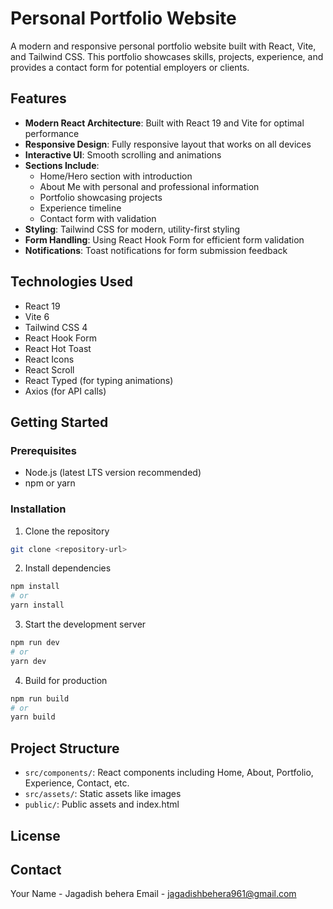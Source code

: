 # Personal Portfolio Website

A modern and responsive personal portfolio website built with React, Vite, and Tailwind CSS. This portfolio showcases skills, projects, experience, and provides a contact form for potential employers or clients.

## Features

- **Modern React Architecture**: Built with React 19 and Vite for optimal performance
- **Responsive Design**: Fully responsive layout that works on all devices
- **Interactive UI**: Smooth scrolling and animations
- **Sections Include**:
  - Home/Hero section with introduction
  - About Me with personal and professional information
  - Portfolio showcasing projects
  - Experience timeline
  - Contact form with validation
- **Styling**: Tailwind CSS for modern, utility-first styling
- **Form Handling**: Using React Hook Form for efficient form validation
- **Notifications**: Toast notifications for form submission feedback

## Technologies Used

- React 19
- Vite 6
- Tailwind CSS 4
- React Hook Form
- React Hot Toast
- React Icons
- React Scroll
- React Typed (for typing animations)
- Axios (for API calls)

## Getting Started

### Prerequisites
- Node.js (latest LTS version recommended)
- npm or yarn

### Installation

1. Clone the repository
```bash
git clone <repository-url>
```

2. Install dependencies
```bash
npm install
# or
yarn install
```

3. Start the development server
```bash
npm run dev
# or
yarn dev
```

4. Build for production
```bash
npm run build
# or
yarn build
```

## Project Structure

- `src/components/`: React components including Home, About, Portfolio, Experience, Contact, etc.
- `src/assets/`: Static assets like images
- `public/`: Public assets and index.html

## License



## Contact

Your Name - Jagadish behera
Email - jagadishbehera961@gmail.com
